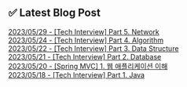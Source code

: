 
## ✅ Latest Blog Post

[2023/05/29 - [Tech Interview] Part 5. Network](https://daegwonkim.tistory.com/434) <br/>
[2023/05/24 - [Tech Interview] Part 4. Algorithm](https://daegwonkim.tistory.com/433) <br/>
[2023/05/22 - [Tech Interview] Part 3. Data Structure](https://daegwonkim.tistory.com/432) <br/>
[2023/05/21 - [Tech Interview] Part 2. Database](https://daegwonkim.tistory.com/431) <br/>
[2023/05/20 - [Spring MVC] 1. 웹 애플리케이션 이해](https://daegwonkim.tistory.com/430) <br/>
[2023/05/18 - [Tech Interview] Part 1. Java](https://daegwonkim.tistory.com/429) <br/>
